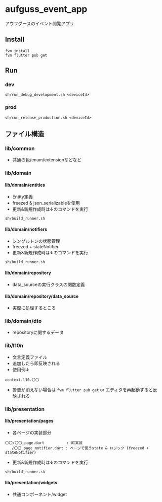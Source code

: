 # aufguss_event_app

アウフグースのイベント閲覧アプリ

## Install

```
fvm install
fvm flutter pub get
```

## Run
### dev
```
sh/run_debug_development.sh <deviceId>
```
### prod
```
sh/run_release_production.sh <deviceId>
```

## ファイル構造
### lib/common
- 共通の色/enum/extensionなどなど

### lib/domain
#### lib/domain/entities
- Entity定義
- freezed & json_serializableを使用
- 更新&新規作成時は↓のコマンドを実行
```
sh/build_runner.sh
```

#### lib/domain/notifiers
- シングルトンの状態管理
- freezed + stateNotifier
- 更新&新規作成時は↓のコマンドを実行
```
sh/build_runner.sh
```

#### lib/domain/repository
- data_sourceの実行クラスの関数定義
#### lib/domain/repository/data_source
- 実際に処理するところ

### lib/domain/dto
- repositoryに関するデータ

### lib/l10n
- 文言定義ファイル
- 追加したら即反映される 
- 使用例↓
```
context.l10.〇〇
```
- 警告が消えない場合は `fvm flutter pub get` or エディタを再起動すると反映される

### lib/presentation
#### lib/presentation/pages
- 各ページの実装部分
```
〇〇/〇〇_page.dart          : UI実装
   /〇〇_page_notifier.dart : ページで使うstate & ロジック (freezed + stateNotifier)
```
- 更新&新規作成時は↓のコマンドを実行
```
sh/build_runner.sh
```
#### lib/presentation/widgets
- 共通コンポーネント/widget


